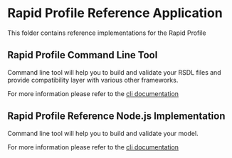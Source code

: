 # Rapid Profile Reference Application

This folder contains reference implementations for the Rapid Profile

## Rapid Profile Command Line Tool

Command line tool will help you to build and validate your RSDL files and provide compatibility layer with various other frameworks.

For more information please refer to the [cli documentation](./rapidpro-cli/README.md)


## Rapid Profile Reference Node.js Implementation

Command line tool will help you to build and validate your model.

For more information please refer to the [cli documentation](./rapidpro/README.md)
